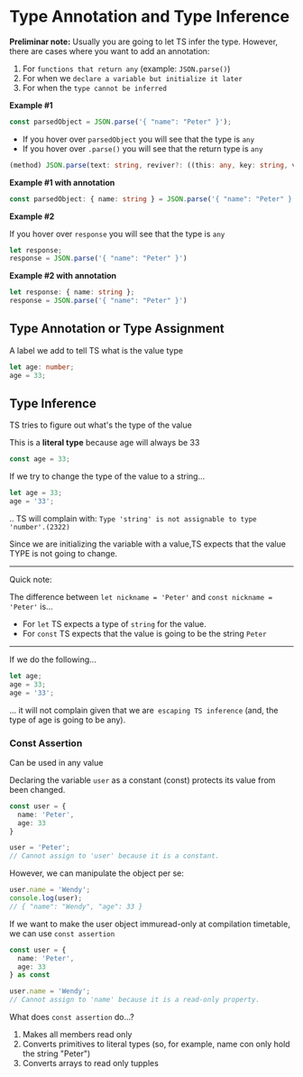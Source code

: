 
# Type Annotation and Type Inference

**Preliminar note:**
Usually you are going to let TS infer the type. However, there are cases where you want to add an annotation:
1. For `functions that return any` (example: `JSON.parse()`)
2. For when we `declare a variable but initialize it later`
3. For when the `type cannot be inferred`

**Example #1**

```ts
const parsedObject = JSON.parse('{ "name": "Peter" }');
```

* If you hover over `parsedObject` you will see that the type is `any`
* If you hover over `.parse()` you will see that the return type is `any`

```ts
(method) JSON.parse(text: string, reviver?: ((this: any, key: string, value: any) => any) | undefined): any
```

**Example #1 with annotation**

```ts
const parsedObject: { name: string } = JSON.parse('{ "name": "Peter" }');
```

**Example #2**

If you hover over `response` you will see that the type is `any`

```ts
let response;
response = JSON.parse('{ "name": "Peter" }')
```

**Example #2 with annotation**

```ts
let response: { name: string };
response = JSON.parse('{ "name": "Peter" }')
```

## Type Annotation or Type Assignment
A label we add to tell TS what is the value type

```ts
let age: number;
age = 33;
```

## Type Inference
TS tries to figure out what's the type of the value

This is a **literal type** because age will always be 33
```ts
const age = 33;
```

If we try to change the type of the value to a string...

```ts
let age = 33;
age = '33';
```

.. TS will complain with: `Type 'string' is not assignable to type 'number'.(2322)`

Since we are initializing the variable with a value,TS expects that the value TYPE is not going to change.

---

Quick note:

The difference between `let nickname = 'Peter'` and `const nickname = 'Peter'` is...
* For `let` TS expects a type of `string` for the value.
* For `const` TS expects that the value is going to be the string `Peter`

---

If we do the following... 

```ts
let age;
age = 33;
age = '33';
```

... it will not complain given that we are` escaping TS inference` (and, the type of age is going to be any).

### Const Assertion
Can be used in any value

<!-- 
  TODO:
  What is?
-->

Declaring the variable `user` as a constant (const) protects its value from been changed.

```ts
const user = {
  name: 'Peter',
  age: 33
}

user = 'Peter';
// Cannot assign to 'user' because it is a constant.
```

However, we can manipulate the object per se:

```ts
user.name = 'Wendy';
console.log(user);
// { "name": "Wendy", "age": 33 } 
```


If we want to make the user object immuread-only at compilation timetable, we can use `const assertion`

```ts
const user = {
  name: 'Peter',
  age: 33
} as const

user.name = 'Wendy';
// Cannot assign to 'name' because it is a read-only property.
```

What does `const assertion` do...?
1. Makes all members read only
2. Converts primitives to literal types (so, for example, name con only hold the string "Peter")
3. Converts arrays to read only tupples

<!--
    TODO: 
    Typing functions
-->